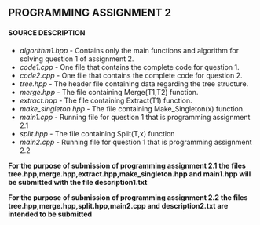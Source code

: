 ## PROGRAMMING ASSIGNMENT 2

#### SOURCE DESCRIPTION
 - *algorithm1.hpp* - Contains only the main functions and algorithm for solving question 1 of assignment 2.
 - *code1.cpp* - One file that contains the complete code for question 1.
 - *code2.cpp* - One file that contains the complete code for question 2.
 - *tree.hpp* - The header file containing data regarding the tree structure.
 - *merge.hpp* - The file containing Merge(T1,T2) function.
 - *extract.hpp* - The file containing Extract(T1) function.
 - *make_singleton.hpp* - The file containing Make_Singleton(x) function.
 - *main1.cpp* - Running file for question 1 that is programming assignment 2.1
 - *split.hpp* - The file containing Split(T,x) function
 - *main2.cpp* - Running file for question 1 that is programming assignment 2.2

**For the purpose of submission of programming assignment 2.1 the files tree.hpp,merge.hpp,extract.hpp,make_singleton.hpp and main1.hpp will be submitted with the file description1.txt**

**For the purpose of submission of programming assignment 2.2 the files tree.hpp,merge.hpp,split.hpp,main2.cpp and description2.txt are intended to be submitted**